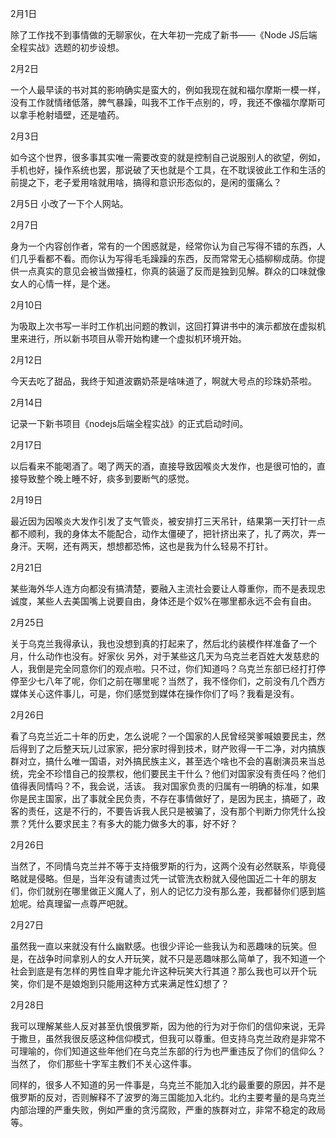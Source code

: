 2月1日

除了工作找不到事情做的无聊家伙，在大年初一完成了新书——《Node JS后端全程实战》选题的初步设想。

2月2日

一个人最早读的书对其的影响确实是蛮大的，例如我现在就和福尔摩斯一模一样，没有工作就情绪低落，脾气暴躁，叫我不工作干点别的，哼，我还不像福尔摩斯可以拿手枪射墙壁，还是嗑药。

2月3日

如今这个世界，很多事其实唯一需要改变的就是控制自己说服别人的欲望，例如，手机也好，操作系统也罢，那说破了天也就是个工具，在不耽误彼此工作和生活的前提之下，老子爱用啥就用啥，搞得和意识形态似的，是闲的蛋痛么？ 

2月5日
​​​小改了一下个人网站。

2月7日

身为一个内容创作者，常有的一个困惑就是，经常你认为自己写得不错的东西，人们几乎看都不看。而你认为写得毛毛躁躁的东西，反而常常无心插柳柳成荫。你提供一点真实的意见会被当做擡杠，你真的装逼了反而是独到见解。群众的口味就像女人的心情一样，是个迷。

2月10日

为吸取上次书写一半时工作机出问题的教训，这回打算讲书中的演示都放在虚拟机里来进行，所以新书项目从零开始构建一个虚拟机环境开始。

2月12日

今天去吃了甜品，我终于知道波霸奶茶是啥味道了，啊就大号点的珍珠奶茶啦。

2月14日

记录一下新书项目《nodejs后端全程实战》的正式启动时间。

2月17日

以后看来不能喝酒了。喝了两天的酒，直接导致因喉炎大发作，也是很可怕的，直接导致整个晚上睡不好，痰多到要断气的感觉。

2月19日

最近因为因喉炎大发作引发了支气管炎，被安排打三天吊针，结果第一天打针一点都不顺利，我的身体太不能配合，动作太僵硬了，把针挤出来了，扎了两次，弄一身汗。天啊，还有两天，想想都恐怖，这也是我为什么轻易不打针。

2月21日

某些海外华人连方向都没有搞清楚，要融入主流社会要让人尊重你，而不是表现忠诚度，某些人去美国嘴上说要自由，身体还是个奴%在哪里都永远不会有自由。

2月25日

关于乌克兰我得承认，我也没想到真的打起来了，然后北约装模作样准备了一个月，什么动作也没有。好家伙
另外，对于某些这几天为乌克兰老百姓大发慈悲的人，我倒是完全同意你们的观点啦。只不过，你们知道吗？乌克兰东部已经打打停停至少七八年了呢，你们之前在哪里呢？当然了，我不怪你们，之前没有几个西方媒体关心这件事儿，可是，你们感觉到媒体在操作你们了吗？我看是没有。

2月26日

看了乌克兰近二十年的历史，怎么说呢？一个国家的人民曾经哭爹喊娘要民主，然后得到了之后整天玩儿过家家，把分家时得到技术，财产败得一干二净，对内搞族群对立，搞什么唯一国语，对外搞民族主义，甚至选个啥也不会的喜剧演员来当总统，完全不珍惜自己的投票权，他们要民主干什么？他们对国家没有责任吗？他们值得表同情吗？不，我会说，活该。
我对国家负责的归属有一明确的标准，如果你是民主国家，出了事就全民负责，不存在事情做好了，是因为民主，搞砸了，政客的责任，这是不行的，不要告诉我人民只是被骗了，没有那个判断力你凭什么投票？凭什么要求民主？有多大的能力做多大的事，好不好？

2月26日

当然了，不同情乌克兰并不等于支持俄罗斯的行为，这两个没有必然联系，毕竟侵略就是侵略。但是，当年没有谴责过凭一试管洗衣粉就入侵他国近二十年的朋友们，你们就别在哪里做正义魔人了，别人的记忆力没有那么差，我都替你们感到尴尬呢。给真理留一点尊严吧就。

2月27日

虽然我一直以来就没有什么幽默感。也很少评论一些我认为和恶趣味的玩笑。但是，在战争时间拿别人的女人开玩笑，就不只是恶趣味那么简单了，我不知道一个社会到底是有怎样的男性自卑才能允许这种玩笑大行其道？那么我也可以开个玩笑，你们是不是娘炮到只能用这种方式来满足性幻想了？

2月28日

我可以理解某些人反对甚至仇恨俄罗斯，因为他的行为对于你们的信仰来说，无异于撒旦，虽然我很反感这种信仰模式，但我可以尊重。但支持乌克兰政府是非常不可理喻的，你们知道这些年他们在乌克兰东部的行为也严重违反了你们的信仰么？当然了， 你们那些十字军主教们不关心这件事。

同样的，很多人不知道的另一件事是，乌克兰不能加入北约最重要的原因，并不是俄罗斯的反对，否则解释不了波罗的海三国能加入北约。北约主要考量的是乌克兰内部治理的严重失败，例如严重的贪污腐败，严重的族群对立，非常不稳定的政局等。
